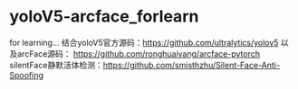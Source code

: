 # yoloV5-arcface_forlearn
for learning...
结合yoloV5官方源码：https://github.com/ultralytics/yolov5 以及arcFace源码： https://github.com/ronghuaiyang/arcface-pytorch
silentFace静默活体检测：https://github.com/smisthzhu/Silent-Face-Anti-Spoofing
